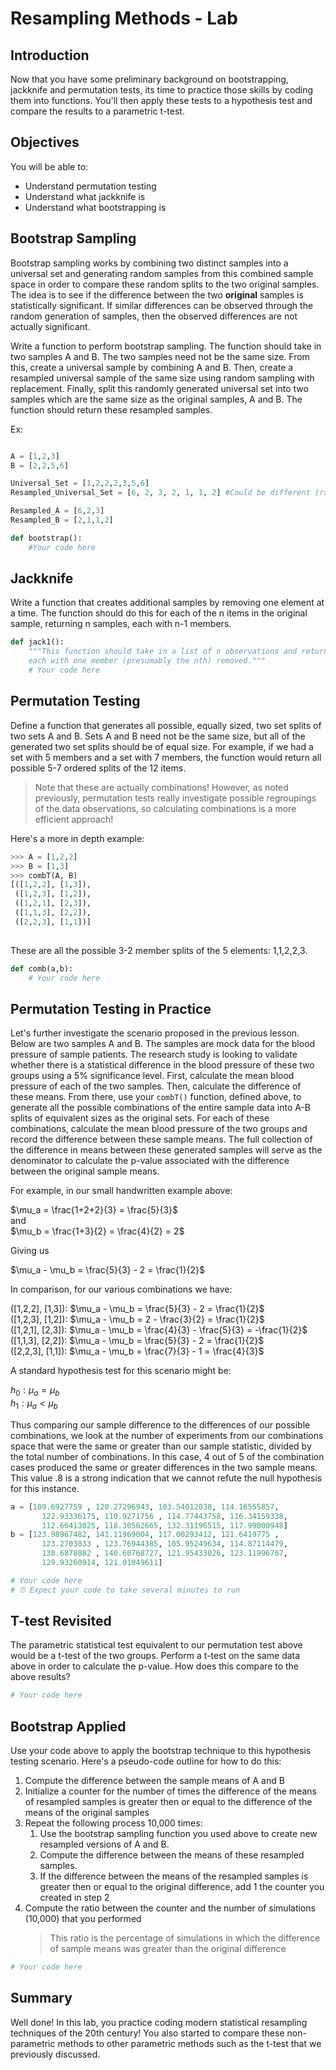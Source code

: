 
# Resampling Methods - Lab

## Introduction

Now that you have some preliminary background on bootstrapping, jackknife and permutation tests, its time to practice those skills by coding them into functions. You'll then apply these tests to a hypothesis test and compare the results to a parametric t-test.

## Objectives

You will be able to:
* Understand permutation testing
* Understand what jackknife is
* Understand what bootstrapping is

## Bootstrap Sampling


Bootstrap sampling works by combining two distinct samples into a universal set and generating random samples from this combined sample space in order to compare these random splits to the two original samples. The idea is to see if the difference between the two **original** samples is statistically significant. If similar differences can be observed through the random generation of samples, then the observed differences are not actually significant.


Write a function to perform bootstrap sampling. The function should take in two samples A and B. The two samples need not be the same size. From this, create a universal sample by combining A and B. Then, create a resampled universal sample of the same size using random sampling with replacement. Finally, split this randomly generated universal set into two samples which are the same size as the original samples, A and B. The function should return these resampled samples.

Ex:

```python

A = [1,2,3]
B = [2,2,5,6]

Universal_Set = [1,2,2,2,3,5,6]
Resampled_Universal_Set = [6, 2, 3, 2, 1, 1, 2] #Could be different (randomly generated with replacement)

Resampled_A = [6,2,3]
Resampled_B = [2,1,1,2]
```


```python
def bootstrap():
    #Your code here
```

## Jackknife 

Write a function that creates additional samples by removing one element at a time. The function should do this for each of the n items in the original sample, returning n samples, each with n-1 members.


```python
def jack1():
    """This function should take in a list of n observations and return n lists
    each with one member (presumably the nth) removed."""
    # Your code here
```

## Permutation Testing

Define a function that generates all possible, equally sized, two set splits of two sets A and B. Sets A and B need not be the same size, but all of the generated two set splits should be of equal size. For example, if we had a set with 5 members and a set with 7 members, the function would return all possible 5-7 ordered splits of the 12 items.

> Note that these are actually combinations! However, as noted previously, permutation tests really investigate possible regroupings of the data observations, so calculating combinations is a more efficient approach!


Here's a more in depth example:  
```python
>>> A = [1,2,2]
>>> B = [1,3]
>>> combT(A, B) 
[([1,2,2], [1,3]),
 ([1,2,3], [1,2]),
 ([1,2,1], [2,3]),
 ([1,1,3], [2,2]),
 ([2,2,3], [1,1])]
               
```  
These are all the possible 3-2 member splits of the 5 elements: 1,1,2,2,3.


```python
def comb(a,b):
    # Your code here
```

## Permutation Testing in Practice
Let's further investigate the scenario proposed in the previous lesson. Below are two samples A and B. The samples are mock data for the blood pressure of sample patients. The research study is looking to validate whether there is a statistical difference in the blood pressure of these two groups using a 5% significance level.  First, calculate the mean blood pressure of each of the two samples. Then, calculate the difference of these means. From there, use your `combT()` function, defined above, to generate all the possible combinations of the entire sample data into A-B splits of equivalent sizes as the original sets. For each of these combinations, calculate the mean blood pressure of the two groups and record the difference between these sample means. The full collection of the difference in means between these generated samples will serve as the denominator to calculate the p-value associated with the difference between the original sample means.

For example, in our small handwritten example above:

$\mu_a = \frac{1+2+2}{3} = \frac{5}{3}$  
and  
$\mu_b = \frac{1+3}{2} = \frac{4}{2} = 2$  

Giving us

$\mu_a - \mu_b = \frac{5}{3} - 2 = \frac{1}{2}$

In comparison, for our various combinations we have:

([1,2,2], [1,3]):  $\mu_a - \mu_b = \frac{5}{3} - 2 = \frac{1}{2}$  
([1,2,3], [1,2]):  $\mu_a - \mu_b = 2 - \frac{3}{2} = \frac{1}{2}$  
([1,2,1], [2,3]):  $\mu_a - \mu_b = \frac{4}{3} - \frac{5}{3} = -\frac{1}{2}$  
([1,1,3], [2,2]):  $\mu_a - \mu_b = \frac{5}{3} - 2 = \frac{1}{2}$  
([2,2,3], [1,1]):  $\mu_a - \mu_b = \frac{7}{3} - 1 = \frac{4}{3}$  

A standard hypothesis test for this scenario might be:

$h_0: \mu_a = \mu_b$  
$h_1: \mu_a < \mu_b$  
  
Thus comparing our sample difference to the differences of our possible combinations, we look at the number of experiments from our combinations space that were the same or greater than our sample statistic, divided by the total number of combinations. In this case, 4 out of 5 of the combination cases produced the same or greater differences in the two sample means. This value .8 is a strong indication that we cannot refute the null hypothesis for this instance.


```python
a = [109.6927759 , 120.27296943, 103.54012038, 114.16555857,
       122.93336175, 110.9271756 , 114.77443758, 116.34159338,
       112.66413025, 118.30562665, 132.31196515, 117.99000948]
b = [123.98967482, 141.11969004, 117.00293412, 121.6419775 ,
       123.2703033 , 123.76944385, 105.95249634, 114.87114479,
       130.6878082 , 140.60768727, 121.95433026, 123.11996767,
       129.93260914, 121.01049611]
```


```python
# Your code here
# ⏰ Expect your code to take several minutes to run
```

## T-test Revisited

The parametric statistical test equivalent to our permutation test above would be a t-test of the two groups. Perform a t-test on the same data above in order to calculate the p-value. How does this compare to the above results?


```python
# Your code here
```

## Bootstrap Applied

Use your code above to apply the bootstrap technique to this hypothesis testing scenario. Here's a pseudo-code outline for how to do this:

1. Compute the difference between the sample means of A and B
2. Initialize a counter for the number of times the difference of the means of resampled samples is greater then or equal to the difference of the means of the original samples
3. Repeat the following process 10,000 times:
    1. Use the bootstrap sampling function you used above to create new resampled versions of A and B.
    2. Compute the difference between the means of these resampled samples.
    3. If the difference between the means of the resampled samples is greater then or equal to the original difference, add 1 the counter you created in step 2
4. Compute the ratio between the counter and the number of simulations (10,000) that you performed
    > This ratio is the percentage of simulations in which the difference of sample means was greater than the original difference


```python
# Your code here
```

## Summary

Well done! In this lab, you practice coding modern statistical resampling techniques of the 20th century! You also started to compare these non-parametric methods to other parametric methods such as the t-test that we previously discussed.
